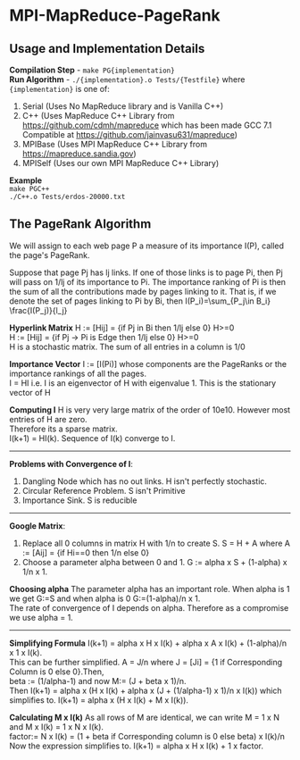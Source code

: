MPI-MapReduce-PageRank
====================

Usage and Implementation Details
--------------

**Compilation Step** - `make PG{implementation}`  
**Run Algorithm** - `./{implementation}.o Tests/{Testfile}`
where `{implementation}` is one of:

1. Serial (Uses No MapReduce library and is Vanilla C++)
2. C++ (Uses MapReduce C++ Library from <https://github.com/cdmh/mapreduce>
which has been made GCC 7.1 Compatible at <https://github.com/jainvasu631/mapreduce>)
3. MPIBase (Uses MPI MapReduce C++ Library from <https://mapreduce.sandia.gov>)
4. MPISelf (Uses our own MPI MapReduce C++ Library)

**Example**  
`make PGC++`  
`./C++.o Tests/erdos-20000.txt`

The PageRank Algorithm
---------------------

We will assign to each web page P a measure of its importance I(P), called the page's PageRank.

Suppose that page Pj has lj links. If one of those links is to page Pi, then Pj will pass on 1/lj of its importance to
Pi. The importance ranking of Pi is then the sum of all the contributions made by pages linking to it. That is, if we
denote the set of pages linking to Pi by Bi, then I(P_i)=\sum_{P_j\in B_i} \frac{I(P_j)}{l_j}  

**Hyperlink Matrix**
H := [Hij] = {if Pj in Bi then 1/lj else 0} H>=0  
H := [Hij] = {if Pj -> Pi is Edge then 1/lj else 0} H>=0  
H is a stochastic matrix. The sum of all entries in a column is 1/0

**Importance Vector**
I := [I(Pi)] whose components are the PageRanks or the importance rankings of all the pages.  
I = HI i.e. I is an eigenvector of H with eigenvalue 1. This is the stationary vector of H

**Computing I**
H is very very large matrix of the order of 10e10. However most entries of H are zero.  
Therefore its a sparse matrix.  
I(k+1) = HI(k). Sequence of I(k) converge to I.

-----
**Problems with Convergence of I**:

1. Dangling Node which has no out links. H isn't perfectly stochastic.
2. Circular Reference Problem. S isn't Primitive
3. Importance Sink. S is reducible

-----
**Google Matrix**:

1. Replace all 0 columns in matrix H with 1/n to create S.  S = H + A where A := [Aij] = {if Hi==0 then 1/n else 0}
2. Choose a parameter alpha between 0 and 1.  G := alpha x S + (1-alpha) x 1/n x 1.

**Choosing alpha**
The parameter alpha has an important role. When alpha is 1 we get G:=S and when alpha is 0 G:=(1-alpha)/n x 1.  
The rate of convergence of I depends on alpha. Therefore as a compromise we use alpha = 1.

-----
**Simplifying Formula**
I(k+1) = alpha x H x I(k) + alpha x A x I(k) + (1-alpha)/n x 1 x I(k).  
This can be further simplified. A = J/n where J = [Ji] = {1 if Corresponding Column is 0 else 0}.Then,  
beta := (1/alpha-1) and now M:= (J + beta x 1)/n.  
Then I(k+1) = alpha x (H x I(k) + alpha x (J + (1/alpha-1) x 1)/n x I(k)) which simplifies to.
I(k+1) = alpha x (H x I(k) + M x I(k)).  

**Calculating M x I(k)**
As all rows of M are identical, we can write M = 1 x N and M x I(k) = 1 x N x I(k).  
factor:= N x I(k) = (1 + beta if Corresponding column is 0 else beta) x I(k)/n
Now the expression simplifies to.
I(k+1) = alpha x H x I(k) + 1 x factor.  
